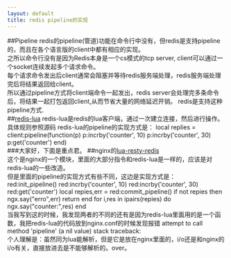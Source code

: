 ```yaml
---
layout: default
title: redis pipeline的实现
---
```

##Pipeline
redis的pipeline(管道)功能在命令行中没有，但redis是支持pipeline的，而且在各个语言版的client中都有相应的实现。    
之所以命令行没有是因为Redis本身是一个cs模式的tcp server, client可以通过一个socket连续发起多个请求命令。     
每个请求命令发出后client通常会阻塞并等待redis服务端处理，redis服务端处理完后将结果返回给client。    
所以通过pipeline方式将client端命令一起发出，redis server会处理完多条命令后，将结果一起打包返回client,从而节省大量的网络延迟开销。 redis是支持这种pipeline方式.      
##[redis-lua](https://github.com/nrk/redis-lua)
redis-lua是redis的lua客户端，通过一次建立连接，然后进行操作。具体规则参照源码 redis-lua的pipeline的实现方式是： 
        local replies = client:pipeline(function(p)
        p:incrby('counter', 10)
        p:incrby('counter', 30)
        p:get('counter')
        end)    
###大家好，下面是重点君。
##nginx的[lua-resty-redis](https://github.com/agentzh/lua-resty-redis)            
这个是nginx的一个模块，里面的大部分指令和redis-lua是一样的，应该是对redis-lua的一些改造。          
但是里面的pipeline的实现方式有些不同，这边是实现方式是：    
        red:init_pipeline()
        red:incrby('counter', 10)
        red:incrby('counter', 30)
        red:get('counter')
        local repies,err = red:commit_pipeline()
        if not repies then
                ngx.say("erro",err)
                return
        end
        for i,res in ipairs(repies) do
        ngx.say("counter:",res)
        end   
当我写到这的时候，我发现两者的不同的还有是因为redis-lua里面用的是一个函数，我把redis-lua的代码放到nginx.conf的时候发现报错
         attempt to call method 'pipeline' (a nil value)
            stack traceback:    
个人理解是：虽然同为lua能解析，但是它是放在nginx里面的，i/o还是和nginx的i/o有关，直接放进去是不能够解析的。over。



